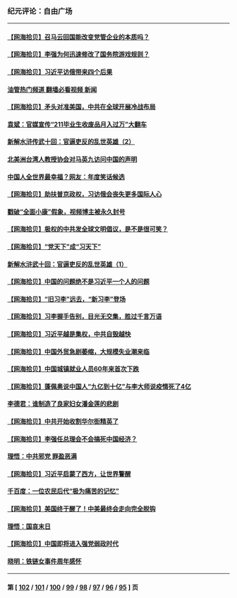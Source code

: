 ### 纪元评论：自由广场
---
#### [【网海拾贝】召马云回国能改变党管企业的本质吗？](../../pages/nsc993/n13961561.md?03310330) 
#### [【网海拾贝】李强为何迅速修改了国务院游戏规则？](../../pages/nsc993/n13960597.md?03310330) 
#### [【网海拾贝】习近平访俄带来四个后果](../../pages/nsc993/n13959598.md?03310330) 
#### [油管热门频道 翻墙必看视频 新闻](ok?03310330)
#### [【网海拾贝】矛头对准美国，中共在全球开展冷战布局](../../pages/nsc993/n13958396.md?03310330) 
#### [袁斌：官媒宣传“211毕业生收废品月入过万”大翻车](../../pages/nsc993/n13958389.md?03310330) 
#### [新解水浒传武十回：官逼吏反的乱世英雄（2）](../../pages/nsc993/n13954942.md?03310330) 
#### [北美洲台湾人教授协会对马英九访问中国的声明](../../pages/nsc993/n13956010.md?03310330) 
#### [中国人全世界最幸福？网友：年度笑话候选](../../pages/nsc993/n13955004.md?03310330) 
#### [【网海拾贝】助扶普京政权，习访俄会丧失更多国际人心](../../pages/nsc993/n13955002.md?03310330) 
#### [戳破“全面小康”假象，视频博主被永久封号](../../pages/nsc993/n13953714.md?03310330) 
#### [【网海拾贝】极权的中共发全球文明倡议，是不是很可笑？](../../pages/nsc993/n13953251.md?03310330) 
#### [【网海拾贝】“党天下”成“习天下”](../../pages/nsc993/n13952349.md?03310330) 
#### [新解水浒武十回：官逼吏反的乱世英雄（1）](../../pages/nsc993/n13951483.md?03310330) 
#### [【网海拾贝】中国的问题绝不是习近平一个人的问题](../../pages/nsc993/n13951475.md?03310330) 
#### [【网海拾贝】“旧习李”远去，“新习李”登场](../../pages/nsc993/n13950813.md?03310330) 
#### [【网海拾贝】习李握手告别，目光无交集，胜过千言万语](../../pages/nsc993/n13949873.md?03310330) 
#### [【网海拾贝】习近平越是集权，中共自毁越快](../../pages/nsc993/n13949348.md?03310330) 
#### [【网海拾贝】中国外贸急剧萎缩，大规模失业潮来临](../../pages/nsc993/n13947937.md?03310330) 
#### [【网海拾贝】中国城镇就业人员60年来首次下跌](../../pages/nsc993/n13947338.md?03310330) 
#### [【网海拾贝】蓬佩奥说中国人“九亿到十亿”与李大师说疫情死了4亿](../../pages/nsc993/n13946389.md?03310330) 
#### [李德君：谁制造了良家妇女潘金莲的悲剧](../../pages/nsc993/n13945431.md?03310330) 
#### [【网海拾贝】中共开始收割华尔街精英了](../../pages/nsc993/n13945410.md?03310330) 
#### [【网海拾贝】李强任总理会不会搞死中国经济？](../../pages/nsc993/n13944761.md?03310330) 
#### [理悟：中共邪党 罪盈恶满](../../pages/nsc993/n13944541.md?03310330) 
#### [【网海拾贝】习近平启蒙了西方，让世界警醒](../../pages/nsc993/n13944390.md?03310330) 
#### [千百度：一位农民后代“极为痛苦的记忆”](../../pages/nsc993/n13943156.md?03310330) 
#### [【网海拾贝】美国终于醒了！中美最终会走向完全脱钩](../../pages/nsc993/n13942246.md?03310330) 
#### [理悟：国哀末日](../../pages/nsc993/n13942484.md?03310330) 
#### [【网海拾贝】中国即将进入强党弱政时代](../../pages/nsc993/n13940669.md?03310330) 
#### [晓明：铁链女事件周年感怀](../../pages/nsc993/n13940319.md?03310330) 

---
#### 第 [ [102](./102.md?03310330) / [101](./101.md?03310330) / [100](./100.md?03310330) / [99](./99.md?03310330) / [98](./98.md?03310330) / [97](./97.md?03310330) / [96](./96.md?03310330) / [95](./95.md?03310330) ] 页
